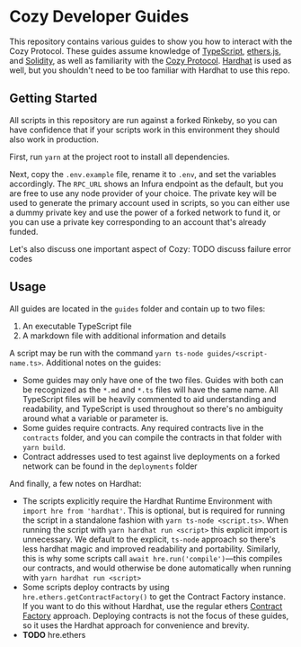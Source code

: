 # Cozy Developer Guides

This repository contains various guides to show you how to interact with the Cozy Protocol. These guides assume knowledge of [TypeScript](https://www.typescriptlang.org/), [ethers.js](https://docs.ethers.io/v5/single-page/), and [Solidity](https://docs.soliditylang.org/en/v0.8.3/), as well as familiarity with the [Cozy Protocol](https://app.gitbook.com/@cozy-finance-1/s/cozy-docs/for-developers/technical-overview). [Hardhat](https://hardhat.org/) is used as well, but you shouldn't need to be too familiar with Hardhat to use this repo.

## Getting Started

All scripts in this repository are run against a forked Rinkeby, so you can have confidence that if your scripts work in this environment they should also work in production.

First, run `yarn` at the project root to install all dependencies.

Next, copy the `.env.example` file, rename it to `.env`, and set the variables accordingly. The `RPC_URL` shows an Infura endpoint as the default, but you are free to use any node provider of your choice. The private key will be used to generate the primary account used in scripts, so you can either use a dummy private key and use the power of a forked network to fund it, or you can use a private key corresponding to an account that's already funded.

Let's also discuss one important aspect of Cozy: TODO discuss failure error codes

## Usage

All guides are located in the `guides` folder and contain up to two files:

1. An executable TypeScript file
2. A markdown file with additional information and details

A script may be run with the command `yarn ts-node guides/<script-name.ts>`. Additional notes on the guides:

- Some guides may only have one of the two files. Guides with both can be recognized as the `*.md` and `*.ts` files will have the same name. All TypeScript files will be heavily commented to aid understanding and readability, and TypeScript is used throughout so there's no ambiguity around what a variable or parameter is.
- Some guides require contracts. Any required contracts live in the `contracts` folder, and you can compile the contracts in that folder with `yarn build`.
- Contract addresses used to test against live deployments on a forked network can be found in the `deployments` folder

And finally, a few notes on Hardhat:

- The scripts explicitly require the Hardhat Runtime Environment with `import hre from 'hardhat'`. This is optional, but is required for running the script in a standalone fashion with `yarn ts-node <script.ts>`. When running the script with `yarn hardhat run <script>` this explicit import is unnecessary. We default to the explicit, `ts-node` approach so there's less hardhat magic and improved readability and portability. Similarly, this is why some scripts call `await hre.run('compile')`&mdash;this compiles our contracts, and would otherwise be done automatically when running with `yarn hardhat run <script>`
- Some scripts deploy contracts by using `hre.ethers.getContractFactory()` to get the Contract Factory instance. If you want to do this without Hardhat, use the regular ethers [Contract Factory](https://docs.ethers.io/v5/single-page/#/v5/api/contract/contract-factory/) approach. Deploying contracts is not the focus of these guides, so it uses the Hardhat approach for convenience and brevity.
- **TODO** hre.ethers

